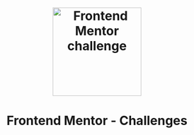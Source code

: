 <h1 align="center">
  <img alt="Frontend Mentor challenge" src="https://www.frontendmentor.io/static/images/logo-desktop.svg"  width="200px"/>
</h1>
<h1 align="center">
  Frontend Mentor - Challenges
</h1>

